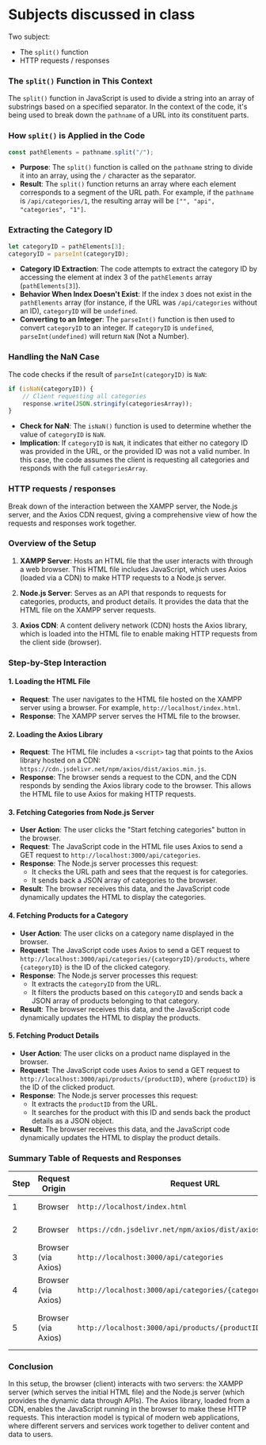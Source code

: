# Subjects discussed in class

Two subject:

-   The `split()` function
-   HTTP requests / responses

### The `split()` Function in This Context

The `split()` function in JavaScript is used to divide a string into an array of substrings based on a specified separator. In the context of the code, it's being used to break down the `pathname` of a URL into its constituent parts.

### How `split()` is Applied in the Code

```javascript
const pathElements = pathname.split("/");
```

-   **Purpose**: The `split()` function is called on the `pathname` string to divide it into an array, using the `/` character as the separator.
-   **Result**: The `split()` function returns an array where each element corresponds to a segment of the URL path. For example, if the `pathname` is `/api/categories/1`, the resulting array will be `["", "api", "categories", "1"]`.

### Extracting the Category ID

```javascript
let categoryID = pathElements[3];
categoryID = parseInt(categoryID);
```

-   **Category ID Extraction**: The code attempts to extract the category ID by accessing the element at index 3 of the `pathElements` array (`pathElements[3]`).
-   **Behavior When Index Doesn't Exist**: If the index `3` does not exist in the `pathElements` array (for instance, if the URL was `/api/categories` without an ID), `categoryID` will be `undefined`.
-   **Converting to an Integer**: The `parseInt()` function is then used to convert `categoryID` to an integer. If `categoryID` is `undefined`, `parseInt(undefined)` will return `NaN` (Not a Number).

### Handling the NaN Case

The code checks if the result of `parseInt(categoryID)` is `NaN`:

```javascript
if (isNaN(categoryID)) {
    // Client requesting all categories
    response.write(JSON.stringify(categoriesArray));
}
```

-   **Check for NaN**: The `isNaN()` function is used to determine whether the value of `categoryID` is `NaN`.
-   **Implication**: If `categoryID` is `NaN`, it indicates that either no category ID was provided in the URL, or the provided ID was not a valid number. In this case, the code assumes the client is requesting all categories and responds with the full `categoriesArray`.

### HTTP requests / responses

Break down of the interaction between the XAMPP server, the Node.js server, and the Axios CDN request, giving a comprehensive view of how the requests and responses work together.

### Overview of the Setup

1. **XAMPP Server**: Hosts an HTML file that the user interacts with through a web browser. This HTML file includes JavaScript, which uses Axios (loaded via a CDN) to make HTTP requests to a Node.js server.

2. **Node.js Server**: Serves as an API that responds to requests for categories, products, and product details. It provides the data that the HTML file on the XAMPP server requests.

3. **Axios CDN**: A content delivery network (CDN) hosts the Axios library, which is loaded into the HTML file to enable making HTTP requests from the client side (browser).

### Step-by-Step Interaction

#### 1. **Loading the HTML File**

-   **Request**: The user navigates to the HTML file hosted on the XAMPP server using a browser. For example, `http://localhost/index.html`.
-   **Response**: The XAMPP server serves the HTML file to the browser.

#### 2. **Loading the Axios Library**

-   **Request**: The HTML file includes a `<script>` tag that points to the Axios library hosted on a CDN: `https://cdn.jsdelivr.net/npm/axios/dist/axios.min.js`.
-   **Response**: The browser sends a request to the CDN, and the CDN responds by sending the Axios library code to the browser. This allows the HTML file to use Axios for making HTTP requests.

#### 3. **Fetching Categories from Node.js Server**

-   **User Action**: The user clicks the "Start fetching categories" button in the browser.
-   **Request**: The JavaScript code in the HTML file uses Axios to send a GET request to `http://localhost:3000/api/categories`.
-   **Response**: The Node.js server processes this request:
    -   It checks the URL path and sees that the request is for categories.
    -   It sends back a JSON array of categories to the browser.
-   **Result**: The browser receives this data, and the JavaScript code dynamically updates the HTML to display the categories.

#### 4. **Fetching Products for a Category**

-   **User Action**: The user clicks on a category name displayed in the browser.
-   **Request**: The JavaScript code uses Axios to send a GET request to `http://localhost:3000/api/categories/{categoryID}/products`, where `{categoryID}` is the ID of the clicked category.
-   **Response**: The Node.js server processes this request:
    -   It extracts the `categoryID` from the URL.
    -   It filters the products based on this `categoryID` and sends back a JSON array of products belonging to that category.
-   **Result**: The browser receives this data, and the JavaScript code dynamically updates the HTML to display the products.

#### 5. **Fetching Product Details**

-   **User Action**: The user clicks on a product name displayed in the browser.
-   **Request**: The JavaScript code uses Axios to send a GET request to `http://localhost:3000/api/products/{productID}`, where `{productID}` is the ID of the clicked product.
-   **Response**: The Node.js server processes this request:
    -   It extracts the `productID` from the URL.
    -   It searches for the product with this ID and sends back the product details as a JSON object.
-   **Result**: The browser receives this data, and the JavaScript code dynamically updates the HTML to display the product details.

### Summary Table of Requests and Responses

| **Step** | **Request Origin**  | **Request URL**                                              | **Response Origin** | **Response Data**              |
| -------- | ------------------- | ------------------------------------------------------------ | ------------------- | ------------------------------ |
| 1        | Browser             | `http://localhost/index.html`                                | XAMPP Server        | HTML file                      |
| 2        | Browser             | `https://cdn.jsdelivr.net/npm/axios/dist/axios.min.js`       | Axios CDN           | Axios JS library               |
| 3        | Browser (via Axios) | `http://localhost:3000/api/categories`                       | Node.js Server      | JSON array of categories       |
| 4        | Browser (via Axios) | `http://localhost:3000/api/categories/{categoryID}/products` | Node.js Server      | JSON array of products         |
| 5        | Browser (via Axios) | `http://localhost:3000/api/products/{productID}`             | Node.js Server      | JSON object of product details |

### Conclusion

In this setup, the browser (client) interacts with two servers: the XAMPP server (which serves the initial HTML file) and the Node.js server (which provides the dynamic data through APIs). The Axios library, loaded from a CDN, enables the JavaScript running in the browser to make these HTTP requests. This interaction model is typical of modern web applications, where different servers and services work together to deliver content and data to users.
